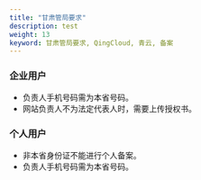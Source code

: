 ```yaml
---
title: "甘肃管局要求"
description: test
weight: 13
keyword: 甘肃管局要求, QingCloud, 青云, 备案
---
```




### 企业用户

- 负责人手机号码需为本省号码。
- 网站负责人不为法定代表人时，需要上传授权书。

### 个人用户

- 非本省身份证不能进行个人备案。
- 负责人手机号码需为本省号码。

